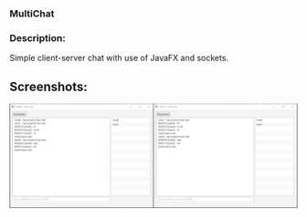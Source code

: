 ### MultiChat

### Description:

Simple client-server chat with use of JavaFX and sockets.

## Screenshots:

<img src="src/screen.png">

